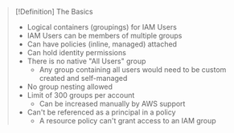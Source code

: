 >[!Definition] The Basics
>- Logical containers (groupings) for IAM Users
>- IAM Users can be members of multiple groups
>- Can have policies (inline, managed) attached
>- Can hold identity permissions
>- There is no native "All Users" group
>	- Any group containing all users would need to be custom created and self-managed
>- No group nesting allowed
>- Limit of 300 groups per account
>	- Can be increased manually by AWS support
>- Can't be referenced as a principal in a policy
>	- A resource policy can't grant access to an IAM group